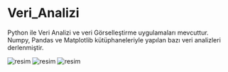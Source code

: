 # Veri_Analizi
Python ile Veri Analizi ve veri Görselleştirme uygulamaları mevcuttur. Numpy, Pandas ve Matplotlib kütüphaneleriyle yapılan bazı veri analizleri derlenmiştir.

![resim](https://github.com/mehmet-engineer/Veri_Analizi/blob/master/Matplotlib/c1.png)
![resim](https://github.com/mehmet-engineer/Veri_Analizi/blob/master/Matplotlib/c2.png)
![resim](https://github.com/mehmet-engineer/Veri_Analizi/blob/master/Matplotlib/c3.png)
